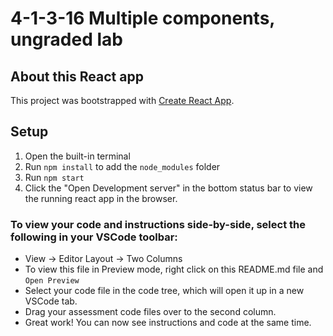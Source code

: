 # 4-1-3-16 Multiple components, ungraded lab

## About this React app

This project was bootstrapped with [Create React App](https://github.com/facebook/create-react-app).

## Setup

1. Open the built-in terminal
2. Run `npm install` to add the `node_modules` folder
3. Run `npm start`
4. Click the "Open Development server" in the bottom status bar to view the running react app in the browser.

### **To view your code and instructions side-by-side**, select the following in your VSCode toolbar:

- View -> Editor Layout -> Two Columns
- To view this file in Preview mode, right click on this README.md file and `Open Preview`
- Select your code file in the code tree, which will open it up in a new VSCode tab.
- Drag your assessment code files over to the second column. 
- Great work! You can now see instructions and code at the same time.
